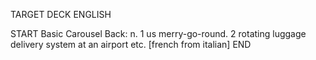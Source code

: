 TARGET DECK
ENGLISH

START
Basic
Carousel
Back: n. 1 us merry-go-round. 2 rotating luggage delivery system at an airport etc. [french from italian]
END
